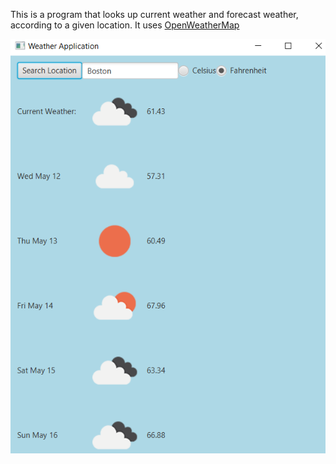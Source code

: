 This is a program that looks up current weather and forecast weather, according to a given location. It uses [OpenWeatherMap](https://openweathermap.org/)

![OpenWeatherMap](screenshots/weather.png)
